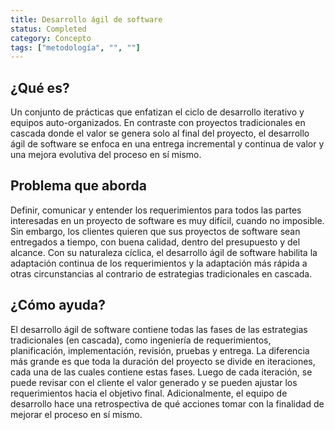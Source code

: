 ```yaml
---
title: Desarrollo ágil de software
status: Completed
category: Concepto
tags: ["metodología", "", ""]
---
```


## ¿Qué es?

Un conjunto de prácticas que enfatizan el ciclo de desarrollo iterativo y equipos auto-organizados.
En contraste con proyectos tradicionales en cascada donde el valor se genera solo al final del proyecto,
el desarrollo ágil de software se enfoca en una entrega incremental y continua de valor y
una mejora evolutiva del proceso en sí mismo.

## Problema que aborda

Definir, comunicar y entender los requerimientos para todos las partes interesadas en un proyecto de software es muy difícil, cuando no imposible.
Sin embargo, los clientes quieren que sus proyectos de software sean entregados a tiempo, con buena calidad, dentro del presupuesto y del alcance.
Con su naturaleza cíclica, el desarrollo ágil de software habilita la adaptación continua de los requerimientos y
la adaptación más rápida a otras circunstancias al contrario de estrategias tradicionales en cascada.

## ¿Cómo ayuda?

El desarrollo ágil de software contiene todas las fases de las estrategias tradicionales (en cascada),
como ingeniería de requerimientos, planificación, implementación, revisión, pruebas y entrega.
La diferencia más grande es que toda la duración del proyecto se divide en iteraciones, cada una de las cuales contiene estas fases.
Luego de cada iteración, se puede revisar con el cliente el valor generado y se pueden ajustar los requerimientos hacia el objetivo final.
Adicionalmente, el equipo de desarrollo hace una retrospectiva de qué acciones tomar con la finalidad de mejorar el proceso en sí mismo.
